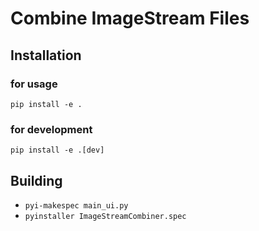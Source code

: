 # Combine ImageStream Files

## Installation
### for usage
`pip install -e .`

### for development
`pip install -e .[dev]`

## Building
* `pyi-makespec main_ui.py`
* `pyinstaller ImageStreamCombiner.spec`